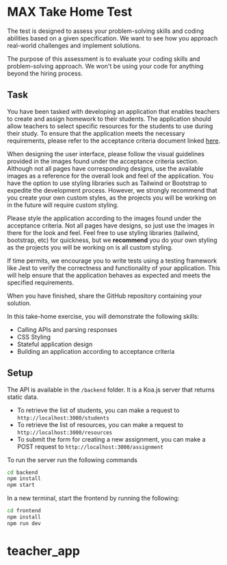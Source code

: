 # MAX Take Home Test

The test is designed to assess your problem-solving skills and coding abilities based on a given specification. We want to see how you approach real-world challenges and implement solutions.

The purpose of this assessment is to evaluate your coding skills and problem-solving approach. We won't be using your code for anything beyond the hiring process.

## Task

You have been tasked with developing an application that enables teachers to create and assign homework to their students. The application should allow teachers to select specific resources for the students to use during their study. To ensure that the application meets the necessary requirements, please refer to the acceptance criteria document linked [here](acceptance-criteria.md).

When designing the user interface, please follow the visual guidelines provided in the images found under the acceptance criteria section. Although not all pages have corresponding designs, use the available images as a reference for the overall look and feel of the application. You have the option to use styling libraries such as Tailwind or Bootstrap to expedite the development process. However, we strongly recommend that you create your own custom styles, as the projects you will be working on in the future will require custom styling.

Please style the application according to the images found under the acceptance criteria. Not all pages have designs, so just use the images in there for the look and feel. Feel free to use styling libraries (tailwind, bootstrap, etc) for quickness, but we **recommend** you do your own styling as the projects you will be working on is all custom styling.

If time permits, we encourage you to write tests using a testing framework like Jest to verify the correctness and functionality of your application. This will help ensure that the application behaves as expected and meets the specified requirements.

When you have finished, share the GitHub repository containing your solution.

In this take-home exercise, you will demonstrate the following skills:

- Calling APIs and parsing responses
- CSS Styling
- Stateful application design
- Building an application according to acceptance criteria

## Setup

The API is available in the `/backend` folder. It is a Koa.js server that returns static data.

- To retrieve the list of students, you can make a request to `http://localhost:3000/students`
- To retrieve the list of resources, you can make a request to `http://localhost:3000/resources`
- To submit the form for creating a new assignment, you can make a POST request to `http://localhost:3000/assignment`

To run the server run the following commands

```bash
cd backend
npm install
npm start
```

In a new terminal, start the frontend by running the following:

```bash
cd frontend
npm install
npm run dev
```
# teacher_app
